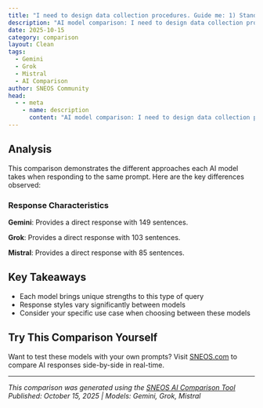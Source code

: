 ```yaml
---
title: "I need to design data collection procedures. Guide me: 1) Standardize procedures across participants and sites"
description: "AI model comparison: I need to design data collection procedures. Guide me: 1) Standardize procedures across participants..."
date: 2025-10-15
category: comparison
layout: Clean
tags:
  - Gemini
  - Grok
  - Mistral
  - AI Comparison
author: SNEOS Community
head:
  - - meta
    - name: description
      content: "AI model comparison: I need to design data collection procedures. Guide me: 1) Standardize procedures across participants and sites..."
---
```


<ChatComparison
  title="I need to design data collection procedures. Guide me: 1) Standardize procedures across participants and sites"
  prompt="I need to design data collection procedures. Guide me: 1) Standardize procedures across participants and sites"
  :responses='{"Gemini": "Standardizing data collection procedures across participants and sites is absolutely critical for the validity, reliability, and generalizability of your research findings. It minimizes bias, reduces error, and ensures that any observed differences are due to the phenomena you\u0027re studying, not inconsistencies in how data was collected.\n\nHere\u2019s a comprehensive guide to help you achieve robust standardization:\n\n---\n\n## 1. Standardize Procedures Across Participants and Sites\n\nThe goal here is to ensure that every data point is collected under the *same conditions* and *using the same methods*, regardless of who is collecting it or where it\u0027s being collected.\n\n### Key Principles of Standardization:\n\n*   **Consistency:** Every step of the data collection process is identical for every participant and every site.\n*   **Clarity:** Instructions and protocols are unambiguous and easy to understand.\n*   **Reproducibility:** Another researcher (or even you) could replicate your data collection process exactly.\n*   **Minimizing Bias:** Collector bias, participant bias, and environmental bias are systematically reduced.\n\n### Actionable Steps to Achieve Standardization:\n\n#### A. Develop Comprehensive Protocols and Standard Operating Procedures (SOPs)\n\nThis is the cornerstone of standardization.\n1.  **Write Detailed Step-by-Step Instructions:**\n    *   **For every task:** From participant recruitment and consent to data entry and storage.\n    *   **Be hyper-specific:** Don\u0027t assume anything. E.g., \u0022Place the tablet on the table, centered, 30cm from the participant\u0027s eyes,\u0022 rather than \u0022Give the participant the tablet.\u0022\n    *   **Include Decision Trees/Flowcharts:** For complex situations (e.g., \u0022If participant asks X, respond with Y; If participant shows distress, do Z.\u0022).\n    *   **Define Timelines:** How long should each step take? When should data be entered?\n    *   **List All Materials:** Specify exact instruments (brand, model, version), questionnaires, stimuli, and their designated use.\n    *   **Scripts for Interaction:** Provide word-for-word scripts for:\n        *   Initial greetings and introductions.\n        *   Explaining the study (for consent).\n        *   Giving instructions for tasks/questionnaires.\n        *   Responding to common participant questions.\n        *   Debriefing.\n    *   **Adverse Event Reporting:** Clear procedures for identifying, documenting, and reporting any unexpected or harmful events.\n    *   **Data Handling and Storage:** How will data be secured, transferred, and stored at each site? (e.g., \u0022All paper forms must be stored in a locked cabinet at Site A, then scanned and uploaded to secure server X by EOD Thursday\u0022).\n    *   **Data Entry Guidelines:** Specific rules for entering data, handling missing values, coding open-ended responses, and any data cleaning steps performed at the site level.\n\n2.  **Use Clear, Concise Language:** Avoid jargon. Use active voice. Ensure readability.\n3.  **Include Visual Aids:** Screenshots, diagrams, photos of equipment setup, or example forms can greatly enhance clarity.\n4.  **Version Control:** Clearly label each protocol and SOP with a version number and date of last revision. Ensure all sites are using the most current version.\n\n#### B. Standardize Instruments and Materials\n\n1.  **Questionnaires/Surveys:**\n    *   **Identical Wording and Order:** Use the exact same questions, response options, and question order for all participants and sites.\n    *   **Validated Instruments:** Whenever possible, use previously validated and reliable scales.\n    *   **Format Consistency:** Ensure the layout, font, and presentation are identical across all formats (paper, digital).\n    *   **Language Consistency:** If collecting data in multiple languages, ensure all translations are accurate, culturally appropriate, and back-translated to verify equivalence.\n\n2.  **Equipment and Tools:**\n    *   **Specify Exact Models:** E.g., \u0022iPad Pro 11-inch (3rd Gen) with iOS 15.4\u0022 rather than just \u0022tablet.\u0022\n    *   **Calibration and Maintenance:** Develop protocols for calibrating equipment (e.g., scales, sensors, audiometers) regularly and documenting these checks. Ensure maintenance schedules are adhered to across all sites.\n    *   **Software Versions:** Specify exact software versions for data collection, analysis, or stimuli presentation.\n    *   **Power Sources:** If using battery-powered devices, standardize battery life checks or charging protocols.\n\n3.  **Stimuli:** For experimental studies, ensure all visual, auditory, or tactile stimuli are identical in presentation, duration, intensity, and quality.\n\n4.  **Consent Forms:** Ensure identical wording, formatting, and clear explanation of the study, risks, benefits, and participant rights across all sites.\n\n#### C. Rigorous Training and Certification of Data Collectors\n\nEven the best protocols are useless without proper implementation.\n1.  **Centralized Training:** Ideally, all data collectors (interviewers, experimenters, survey administrators) should undergo the same initial training, led by the same trainers.\n2.  **Comprehensive Curriculum:**\n    *   Thorough review of all protocols and SOPs.\n    *   Ethical guidelines (informed consent, confidentiality, participant safety).\n    *   Specific techniques for administering questionnaires, conducting interviews, or running experiments.\n    *   Hands-on practice with all equipment and software.\n    *   Role-playing scenarios for various participant interactions and potential challenges.\n    *   Troubleshooting common issues.\n3.  **Competency Checks/Certification:**\n    *   Require data collectors to demonstrate proficiency before collecting real data. This could involve mock data collection sessions observed by supervisors, quizzes, or completing a \u0022certification\u0022 checklist.\n    *   Provide feedback and corrective training until proficiency is met.\n4.  **Refresher Training:** Conduct periodic refresher training, especially if there are protocol updates or if the study is long-term.\n5.  **Training Manuals:** Provide detailed training manuals that mirror the SOPs for continuous reference.\n\n#### D. Standardize the Environment\n\nControl as many external factors as possible.\n1.  **Physical Setting:**\n    *   **Room Layout:** Standardize room setup (e.g., participant seating, researcher seating, equipment placement).\n    *   **Environmental Controls:** Specify ideal lighting conditions, noise levels (e.g., \u0022quiet room,\u0022 \u0022no external distractions\u0022), temperature range, and privacy.\n    *   **Visual Distractions:** Ensure consistent lack of distracting posters, personal items, etc.\n2.  **Timing:**\n    *   **Time of Day:** If participant performance or physiological measures are sensitive to circadian rhythms, standardize the time of day for data collection.\n    *   **Duration:** Ensure consistent duration for each data collection session.\n\n#### E. Standardize Participant Interaction\n\nThe way collectors interact with participants can significantly influence responses.\n1.  **Recruitment Messaging:** Ensure all recruitment materials and initial contacts use consistent language and expectations.\n2.  **Informed Consent Process:** Standardize the verbal explanation, opportunity for questions, and documentation of consent.\n3.  **Instructions and Cues:**\n    *   **Scripts:** Use the pre-written scripts diligently.\n    *   **Tone of Voice:** Train collectors to maintain a neutral, consistent, and professional tone.\n    *   **Body Language:** Train for neutral, welcoming, and non-leading body language.\n    *   **Minimizing Leading Questions:** Train data collectors to avoid leading questions or cues during interviews or task administration.\n    *   **Handling Questions:** Train collectors on how to answer common participant questions consistently without introducing bias.\n4.  **Confidentiality Assurance:** Ensure all collectors consistently explain and reinforce confidentiality measures.\n\n#### F. Implement Robust Data Management and Quality Control\n\nStandardization extends to what happens *after* data is collected.\n1.  **Standardized Data Collection Forms (CRFs/EDC Systems):**\n    *   Use identical paper Case Report Forms (CRFs) or Electronic Data Capture (EDC) systems (e.g., REDCap, Qualtrics, SurveyMonkey) across all sites.\n    *   Ensure built-in validation rules and skip logic are identical.\n2.  **Data Entry Guidelines:**\n    *   Provide a clear **data dictionary** defining all variables, their types, allowed ranges, and coding schemes (especially for categorical data).\n    *   Specify procedures for handling missing data consistently at the entry stage.\n    *   Implement double data entry or automated checks for accuracy.\n3.  **Ongoing Monitoring and Auditing:**\n    *   **Spot Checks:** Regularly review a sample of collected data forms for completeness, accuracy, and adherence to protocols.\n    *   **Direct Observation:** Supervisors should periodically observe data collection sessions (with participant consent) to ensure protocol adherence.\n    *   **Audio/Video Recording:** If appropriate and with explicit participant consent, record data collection sessions for review and feedback.\n    *   **Data Cleaning Procedures:** Establish standardized procedures for identifying and correcting errors, inconsistencies, or outliers in the raw data.\n\n#### G. Pilot Testing\n\n1.  **Test the Entire Process:** Conduct a small-scale pilot study with a representative sample of participants and data collectors at one or more sites.\n2.  **Identify Ambiguities and Challenges:** The pilot will reveal parts of the protocol that are unclear, impractical, or lead to inconsistent data.\n3.  **Gather Feedback:** Solicit feedback from pilot data collectors and participants on clarity, flow, and feasibility.\n4.  **Refine Protocols:** Use the pilot findings to revise and improve all protocols, SOPs, training materials, and instruments *before* full-scale data collection begins.\n\n#### H. Clear Communication and Coordination (Especially for Multi-Site Studies)\n\n1.  **Dedicated Communication Channels:** Establish clear channels for all sites to communicate with a central coordinating team (e.g., email lists, secure messaging platforms, regular video calls).\n2.  **Centralized Document Repository:** Use a shared, version-controlled online platform (e.g., SharePoint, Google Drive, dedicated research portal) for all protocols, SOPs, forms, and training materials.\n3.  **Regular Meetings:** Schedule regular check-in meetings with all site principal investigators and data collection leads to discuss progress, address challenges, and ensure ongoing alignment.\n4.  **Designated Point of Contact:** Each site should have a designated lead responsible for ensuring local adherence to protocols and communicating any issues or questions to the central team.\n\n---\n\nBy systematically addressing each of these areas, you can build a robust framework for standardized data collection, significantly enhancing the quality and trustworthiness of your research.", "Grok": "### Standardizing Data Collection Procedures Across Participants and Sites\n\nStandardizing procedures is crucial for ensuring data reliability, validity, and comparability in research studies, especially in multi-site or multi-participant designs. This minimizes bias, reduces variability from inconsistent methods, and enhances reproducibility. Below, I\u0027ll guide you step by step on how to approach this, focusing on key principles and practical steps. I\u0027ll draw from established research methodologies (e.g., from fields like clinical trials, social sciences, and experimental psychology) to make this actionable.\n\n#### 1. Define Clear Objectives and Scope\n   - **Why it matters**: Standardization starts with alignment on what data you\u0027re collecting (e.g., surveys, observations, biomarkers) and why. This sets the foundation for uniform procedures.\n   - **How to do it**:\n     - Outline the research question, variables, and data types. For example, if collecting survey responses, specify the exact questions, response scales (e.g., Likert 1-5), and timing.\n     - Involve stakeholders (e.g., site coordinators, participants) early to identify potential variations, such as cultural differences across sites or participant demographics.\n     - **Tip**: Create a standardization protocol document (e.g., a SOP\u2014Standard Operating Procedure) that everyone references. This could be a shared digital template in tools like Google Docs or Microsoft Teams.\n\n#### 2. Develop Uniform Protocols for Data Collection\n   - **Why it matters**: Inconsistent methods (e.g., one site using paper forms while another uses apps) can introduce errors or biases.\n   - **How to do it**:\n     - **Specify tools and methods**: Choose identical instruments across all sites and participants. For instance:\n       - Use the same software (e.g., REDCap for surveys or Qualtrics for online data) to ensure consistent formatting and auto-validation.\n       - For in-person collection, define exact scripts for interviewers (e.g., \u0022Read the question verbatim, without adding examples\u0022).\n     - **Timing and sequencing**: Standardize when and how data is collected (e.g., all participants complete a baseline survey within 24 hours of enrollment; follow-up at exactly 1 week).\n     - **Environment control**: If applicable, specify conditions (e.g., quiet rooms for interviews, same lighting for photo-based data). For remote sites, use video conferencing with standardized platforms like Zoom.\n     - **Handling variations**: Build in contingencies, like protocols for technical failures (e.g., switch to paper backups that match digital formats).\n\n#### 3. Train and Certify Personnel\n   - **Why it matters**: Human error is a major source of non-standardization, especially across sites with different staff.\n   - **How to do it**:\n     - Conduct mandatory training sessions (e.g., via webinars or in-person workshops) covering the protocol in detail. Include role-playing for scenarios like participant confusion.\n     - Require certification: Have staff demonstrate proficiency (e.g., via mock data collection) before starting. Retrain periodically (e.g., quarterly).\n     - **For participants**: If they self-collect data (e.g., via wearables), provide uniform instructions and tutorials. Offer incentives for compliance to boost adherence.\n     - **Diversity considerations**: Tailor training for multicultural sites, ensuring protocols are translated accurately and culturally sensitive (e.g., adapt wording for non-native speakers without changing meaning).\n\n#### 4. Implement Quality Control Measures\n   - **Why it matters**: Even with standardization, real-world deviations happen\u2014QC catches them early.\n   - **How to do it**:\n     - **Monitoring**: Assign a central coordinator to oversee sites via regular check-ins (e.g., weekly reports on compliance rates).\n     - **Audits and validation**: Randomly audit 10-20% of data entries for consistency (e.g., check if all sites coded \u0022missing\u0022 data the same way). Use automated checks in tools like Excel or R for outliers.\n     - **Data security and ethics**: Standardize IRB/ethics approvals, consent processes, and data storage (e.g., encrypted cloud servers compliant with GDPR or HIPAA). Ensure all sites use the same anonymization methods.\n     - **Pilot testing**: Run a small-scale test across a subset of participants/sites to identify and fix issues before full rollout.\n\n#### 5. Address Challenges and Scale for Multi-Site/Participant Designs\n   - **Common pitfalls and solutions**:\n     - **Geographic/logistical barriers**: Use mobile apps or cloud-based tools for real-time syncing. For remote sites, ship standardized kits (e.g., calibrated measurement devices).\n     - **Participant variability**: Stratify sampling (e.g., balance age/gender across sites) and include demographic controls in analysis.\n     - **Scalability**: Start with a core team to develop the protocol, then disseminate via a centralized hub (e.g., a project wiki). Budget for ongoing support, like a helpdesk for queries.\n   - **Metrics for success**: Track adherence rates (aim for \u003E95%), inter-site agreement (e.g., via Cohen\u0027s kappa for categorical data), and error rates. Adjust protocols based on feedback loops.\n\n#### Example in Practice\nImagine a multi-site study on employee stress levels:\n- **Protocol**: All sites use a 10-question online survey (via SurveyMonkey) administered at 9 AM on Mondays. Interviewers follow a scripted 15-minute Zoom call.\n- **Training**: 2-hour virtual session with quizzes; certification requires 90% accuracy in a practice run.\n- **QC**: Central team reviews 15% of recordings for script adherence; data is synced to a shared database nightly.\n\nBy following these steps, your procedures will be robust and defensible. If this is for a specific field (e.g., clinical, educational), provide more details for tailored advice. What are the other points (e.g., 2, 3) you\u0027d like guidance on?", "Mistral": "Designing standardized data collection procedures is crucial for ensuring consistency, reliability, and validity of the data collected across different participants and sites. Here\u2019s a step-by-step guide to help you achieve this:\n\n### 1. Define Objectives and Scope\n- **Objectives:** Clearly define the objectives of your data collection. What questions are you trying to answer?\n- **Scope:** Determine the scope of your data collection. What data will you collect, from whom, and where?\n\n### 2. Develop a Data Collection Plan\n- **Identify Key Variables:** Determine the key variables you need to collect.\n- **Data Collection Methods:** Decide on the methods you will use (e.g., surveys, interviews, observations, experiments).\n- **Timeline:** Create a timeline for data collection activities.\n\n### 3. Standardize Data Collection Tools\n- **Surveys and Questionnaires:** Ensure that all surveys and questionnaires are identical across sites. Use standardized formats and wording.\n- **Interview Protocols:** Develop a standardized interview protocol with a set of predefined questions.\n- **Observation Checklists:** Create standardized observation checklists to ensure consistency in what is observed and recorded.\n\n### 4. Train Data Collectors\n- **Training Program:** Develop a comprehensive training program for data collectors.\n- **Standard Operating Procedures (SOPs):** Provide detailed SOPs for each data collection method.\n- **Pilot Testing:** Conduct pilot testing to identify any issues and refine procedures.\n\n### 5. Ensure Consistency in Data Entry\n- **Data Entry Forms:** Use standardized data entry forms or electronic data capture systems.\n- **Data Entry Protocols:** Develop protocols for data entry to ensure accuracy and consistency.\n- **Double Data Entry:** Consider using double data entry to minimize errors.\n\n### 6. Implement Quality Control Measures\n- **Regular Audits:** Conduct regular audits of data collection processes to ensure adherence to protocols.\n- **Feedback Mechanisms:** Establish mechanisms for data collectors to provide feedback and report issues.\n- **Data Monitoring:** Implement continuous data monitoring to identify and correct errors promptly.\n\n### 7. Standardize Data Storage and Management\n- **Data Storage:** Use a centralized data storage system to ensure consistency and security.\n- **Data Management Protocols:** Develop protocols for data management, including data cleaning, coding, and analysis.\n- **Data Security:** Implement robust data security measures to protect participant information.\n\n### 8. Communicate Effectively\n- **Clear Instructions:** Provide clear and detailed instructions to all data collectors.\n- **Regular Meetings:** Hold regular meetings with data collectors to address any issues and ensure consistency.\n- **Documentation:** Maintain thorough documentation of all procedures and protocols.\n\n### 9. Address Ethical Considerations\n- **Informed Consent:** Ensure that all participants provide informed consent.\n- **Confidentiality:** Maintain participant confidentiality and anonymity.\n- **Ethical Approval:** Obtain necessary ethical approvals and adhere to ethical guidelines.\n\n### 10. Evaluate and Improve\n- **Continuous Evaluation:** Continuously evaluate the data collection procedures and make improvements as needed.\n- **Feedback Loop:** Establish a feedback loop with data collectors and participants to identify areas for improvement.\n- **Document Changes:** Document any changes made to the procedures and communicate these changes to all stakeholders.\n\n### Example Checklist for Standardized Data Collection\n1. **Objectives and Scope:**\n   - [ ] Clearly defined objectives.\n   - [ ] Detailed scope of data collection.\n\n2. **Data Collection Plan:**\n   - [ ] Identified key variables.\n   - [ ] Selected data collection methods.\n   - [ ] Created timeline.\n\n3. **Standardized Tools:**\n   - [ ] Standardized surveys and questionnaires.\n   - [ ] Standardized interview protocols.\n   - [ ] Standardized observation checklists.\n\n4. **Training:**\n   - [ ] Comprehensive training program.\n   - [ ] Detailed SOPs.\n   - [ ] Pilot testing conducted.\n\n5. **Data Entry:**\n   - [ ] Standardized data entry forms.\n   - [ ] Data entry protocols.\n   - [ ] Double data entry implemented.\n\n6. **Quality Control:**\n   - [ ] Regular audits.\n   - [ ] Feedback mechanisms.\n   - [ ] Continuous data monitoring.\n\n7. **Data Storage and Management:**\n   - [ ] Centralized data storage.\n   - [ ] Data management protocols.\n   - [ ] Robust data security measures.\n\n8. **Communication:**\n   - [ ] Clear instructions provided.\n   - [ ] Regular meetings held.\n   - [ ] Thorough documentation maintained.\n\n9. **Ethical Considerations:**\n   - [ ] Informed consent obtained.\n   - [ ] Participant confidentiality maintained.\n   - [ ] Ethical approvals obtained.\n\n10. **Evaluation and Improvement:**\n    - [ ] Continuous evaluation.\n    - [ ] Feedback loop established.\n    - [ ] Changes documented and communicated.\n\nBy following these steps, you can ensure that your data collection procedures are standardized, reliable, and effective across all participants and sites."}' published-date="{DateTime.UtcNow:HH:mm}"
/>

## Analysis

This comparison demonstrates the different approaches each AI model takes when responding to the same prompt. Here are the key differences observed:

### Response Characteristics

**Gemini**: Provides a direct response with 149 sentences. 

**Grok**: Provides a direct response with 103 sentences. 

**Mistral**: Provides a direct response with 85 sentences. 

## Key Takeaways

- Each model brings unique strengths to this type of query
- Response styles vary significantly between models
- Consider your specific use case when choosing between these models

## Try This Comparison Yourself

Want to test these models with your own prompts? Visit [SNEOS.com](https://sneos.com) to compare AI responses side-by-side in real-time.

---

*This comparison was generated using the [SNEOS AI Comparison Tool](https://sneos.com)*
*Published: October 15, 2025 | Models: Gemini, Grok, Mistral*
